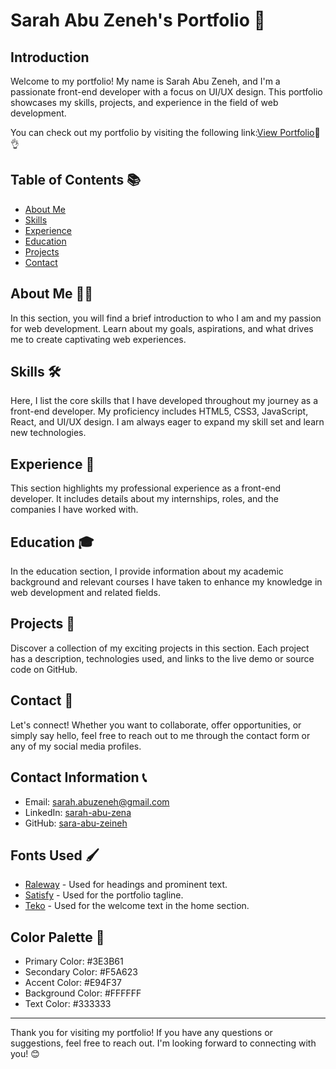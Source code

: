 # Sarah Abu Zeneh's Portfolio 🚀

## Introduction

Welcome to my portfolio! My name is Sarah Abu Zeneh, and I'm a passionate front-end developer with a focus on UI/UX design. This portfolio showcases my skills, projects, and experience in the field of web development.


You can check out my portfolio by visiting the following link:[View Portfolio](https://sara-abu-zeineh.github.io/portfolio/)🥳👌

## Table of Contents 📚

- [About Me](#about-me)
- [Skills](#skills)
- [Experience](#experience)
- [Education](#education)
- [Projects](#projects)
- [Contact](#contact)

## About Me 🙋‍♀️

In this section, you will find a brief introduction to who I am and my passion for web development. Learn about my goals, aspirations, and what drives me to create captivating web experiences.

## Skills 🛠️

Here, I list the core skills that I have developed throughout my journey as a front-end developer. My proficiency includes HTML5, CSS3, JavaScript, React, and UI/UX design. I am always eager to expand my skill set and learn new technologies.

## Experience 💼

This section highlights my professional experience as a front-end developer. It includes details about my internships, roles, and the companies I have worked with.

## Education 🎓

In the education section, I provide information about my academic background and relevant courses I have taken to enhance my knowledge in web development and related fields.

## Projects 🚀

Discover a collection of my exciting projects in this section. Each project has a description, technologies used, and links to the live demo or source code on GitHub.

## Contact 📧

Let's connect! Whether you want to collaborate, offer opportunities, or simply say hello, feel free to reach out to me through the contact form or any of my social media profiles.

## Contact Information 📞

- Email: sarah.abuzeneh@gmail.com
- LinkedIn: [sarah-abu-zena](https://www.linkedin.com/in/sarah-abu-zena/)
- GitHub: [sara-abu-zeineh](https://github.com/sara-abu-zeineh)

## Fonts Used 🖌️

- [Raleway](https://fonts.google.com/specimen/Raleway) - Used for headings and prominent text.
- [Satisfy](https://fonts.google.com/specimen/Satisfy) - Used for the portfolio tagline.
- [Teko](https://fonts.google.com/specimen/Teko) - Used for the welcome text in the home section.

## Color Palette 🎨

- Primary Color: #3E3B61
- Secondary Color: #F5A623
- Accent Color: #E94F37
- Background Color: #FFFFFF
- Text Color: #333333

---

Thank you for visiting my portfolio! If you have any questions or suggestions, feel free to reach out. I'm looking forward to connecting with you! 😊
